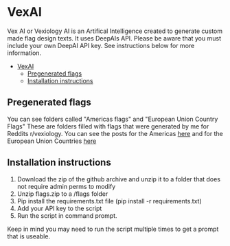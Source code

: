 # VexAI
Vex AI or Vexiology AI is an Artifical Intelligence created to generate custom made flag design texts. It uses DeepAIs API. Please be aware that you must include your own DeepAI API key. See instructions below for more information. 

- [VexAI](#vexai)
  * [Pregenerated flags](#pregenerated-flags)
  * [Installation instructions](#installation-instructions)


## Pregenerated flags
You can see folders called "Americas flags" and "European Union Country Flags" These are folders filled with flags that were generated by me for Reddits r/vexiology. You can see the posts for the Americas [here](https://www.reddit.com/r/vexillology/comments/qt1li5/ai_generated_flags_of_countries_in_the_americas/?utm_source=share&utm_medium=web2x&context=3) and for the European Union Countries [here](https://www.reddit.com/r/vexillology/comments/qpclv3/eu_countries_flags_generated_by_an_ai/?utm_source=share&utm_medium=web2x&context=3)

## Installation instructions
1. Download the zip of the github archive and unzip it to a folder that does not require admin perms to modify
2. Unzip flags.zip to a /flags folder
3. Pip install the requirements.txt file (pip install -r requirements.txt)
4. Add your API key to the script 
5. Run the script in command prompt. 

Keep in mind you may need to run the script multiple times to get a prompt that is useable. 
